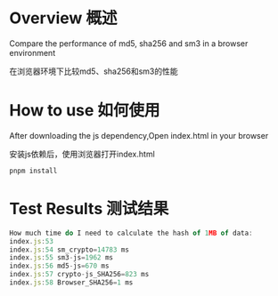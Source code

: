 # Overview 概述

Compare the performance of md5, sha256 and sm3 in a browser environment

在浏览器环境下比较md5、sha256和sm3的性能

# How to use 如何使用
After downloading the js dependency,Open index.html in your browser

安装js依赖后，使用浏览器打开index.html

```shell
pnpm install
```
# Test Results 测试结果

```js
How much time do I need to calculate the hash of 1MB of data:
index.js:53 
index.js:54 sm_crypto=14783 ms
index.js:55 sm3-js=1962 ms
index.js:56 md5-js=670 ms
index.js:57 crypto-js_SHA256=823 ms
index.js:58 Browser_SHA256=1 ms
```